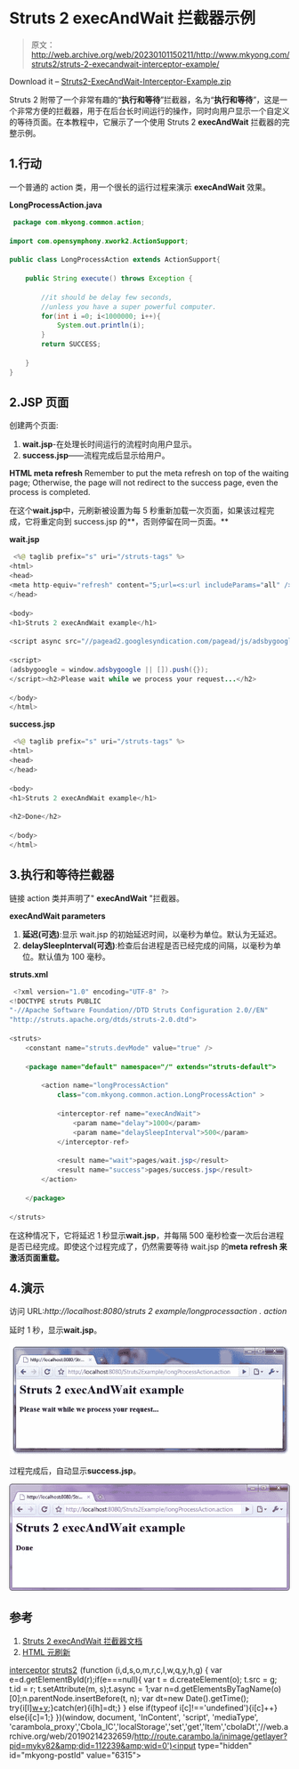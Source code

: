 # Struts 2 execAndWait 拦截器示例

> 原文：<http://web.archive.org/web/20230101150211/http://www.mkyong.com/struts2/struts-2-execandwait-interceptor-example/>

Download it – [Struts2-ExecAndWait-Interceptor-Example.zip](http://web.archive.org/web/20190214232659/http://www.mkyong.com/wp-content/uploads/2010/07/Struts2-ExecAndWait-Interceptor-Example.zip)

Struts 2 附带了一个非常有趣的“**执行和等待**”拦截器，名为“**执行和等待**”，这是一个非常方便的拦截器，用于在后台长时间运行的操作，同时向用户显示一个自定义的等待页面。在本教程中，它展示了一个使用 Struts 2 **execAndWait** 拦截器的完整示例。

## 1.行动

一个普通的 action 类，用一个很长的运行过程来演示 **execAndWait** 效果。

**LongProcessAction.java**

```java
 package com.mkyong.common.action;

import com.opensymphony.xwork2.ActionSupport;

public class LongProcessAction extends ActionSupport{

	public String execute() throws Exception {

		//it should be delay few seconds, 
		//unless you have a super powerful computer.
		for(int i =0; i<1000000; i++){
			System.out.println(i);
		}
		return SUCCESS;

	}
} 
```

 ## 2.JSP 页面

创建两个页面:

1.  **wait.jsp**-在处理长时间运行的流程时向用户显示。
2.  **success.jsp**——流程完成后显示给用户。

**HTML meta refresh**
Remember to put the meta refresh on top of the waiting page; Otherwise, the page will not redirect to the success page, even the process is completed.

在这个**wait.jsp**中，元刷新被设置为每 5 秒重新加载一次页面，如果该过程完成，它将重定向到 success.jsp 的**，否则停留在同一页面。**

**wait.jsp**

```java
 <%@ taglib prefix="s" uri="/struts-tags" %>
<html>
<head>
<meta http-equiv="refresh" content="5;url=<s:url includeParams="all" />"/>
</head>

<body>
<h1>Struts 2 execAndWait example</h1>

<script async src="//pagead2.googlesyndication.com/pagead/js/adsbygoogle.js"></script>

<script>
(adsbygoogle = window.adsbygoogle || []).push({});
</script><h2>Please wait while we process your request...</h2>

</body>
</html> 
```

**success.jsp**

```java
 <%@ taglib prefix="s" uri="/struts-tags" %>
<html>
<head>
</head>

<body>
<h1>Struts 2 execAndWait example</h1>

<h2>Done</h2>

</body>
</html> 
```

## 3.执行和等待拦截器

链接 action 类并声明了" **execAndWait** "拦截器。

**execAndWait parameters**

1.  **延迟(可选)**:显示 wait.jsp 的初始延迟时间，以毫秒为单位。默认为无延迟。
2.  **delaySleepInterval(可选)**:检查后台进程是否已经完成的间隔，以毫秒为单位。默认值为 100 毫秒。

**struts.xml**

```java
 <?xml version="1.0" encoding="UTF-8" ?>
<!DOCTYPE struts PUBLIC
"-//Apache Software Foundation//DTD Struts Configuration 2.0//EN"
"http://struts.apache.org/dtds/struts-2.0.dtd">

<struts>
 	<constant name="struts.devMode" value="true" />

	<package name="default" namespace="/" extends="struts-default">

		<action name="longProcessAction" 
			class="com.mkyong.common.action.LongProcessAction" >

			<interceptor-ref name="execAndWait">
		        <param name="delay">1000</param>
		        <param name="delaySleepInterval">500</param>
		    </interceptor-ref>

		    <result name="wait">pages/wait.jsp</result>
		    <result name="success">pages/success.jsp</result>
		</action>

	</package>

</struts> 
```

在这种情况下，它将延迟 1 秒显示**wait.jsp**，并每隔 500 毫秒检查一次后台进程是否已经完成。即使这个过程完成了，仍然需要等待 wait.jsp 的**meta refresh 来激活页面重载。**

## 4.演示

访问 URL:*http://localhost:8080/struts 2 example/longprocessaction . action*

延时 1 秒，显示**wait.jsp**。

![Struts 2 ExecAndWait interceptor example](img/3db94035975fa7f26b5f7b0b53a1852e.png "Struts2-ExecAndWait-Interceptor-Example1")

过程完成后，自动显示**success.jsp**。

![Struts 2 ExecAndWait interceptor example](img/e5fd5d38170a4fe99dd9272c011aa287.png "Struts2-ExecAndWait-Interceptor-Example2")

## 参考

1.  [Struts 2 execAndWait 拦截器文档](http://web.archive.org/web/20190214232659/http://struts.apache.org/2.1.8/docs/execute-and-wait-interceptor.html)
2.  [HTML 元刷新](http://web.archive.org/web/20190214232659/http://en.wikipedia.org/wiki/Meta_refresh)

[interceptor](http://web.archive.org/web/20190214232659/http://www.mkyong.com/tag/interceptor/) [struts2](http://web.archive.org/web/20190214232659/http://www.mkyong.com/tag/struts2/)![](img/00d6531c0b6dcaf856a30054c1e3d4f8.png) (function (i,d,s,o,m,r,c,l,w,q,y,h,g) { var e=d.getElementById(r);if(e===null){ var t = d.createElement(o); t.src = g; t.id = r; t.setAttribute(m, s);t.async = 1;var n=d.getElementsByTagName(o)[0];n.parentNode.insertBefore(t, n); var dt=new Date().getTime(); try{i[l][w+y](h,i[l][q+y](h)+'&amp;'+dt);}catch(er){i[h]=dt;} } else if(typeof i[c]!=='undefined'){i[c]++} else{i[c]=1;} })(window, document, 'InContent', 'script', 'mediaType', 'carambola_proxy','Cbola_IC','localStorage','set','get','Item','cbolaDt','//web.archive.org/web/20190214232659/http://route.carambo.la/inimage/getlayer?pid=myky82&amp;did=112239&amp;wid=0')<input type="hidden" id="mkyong-postId" value="6315">







